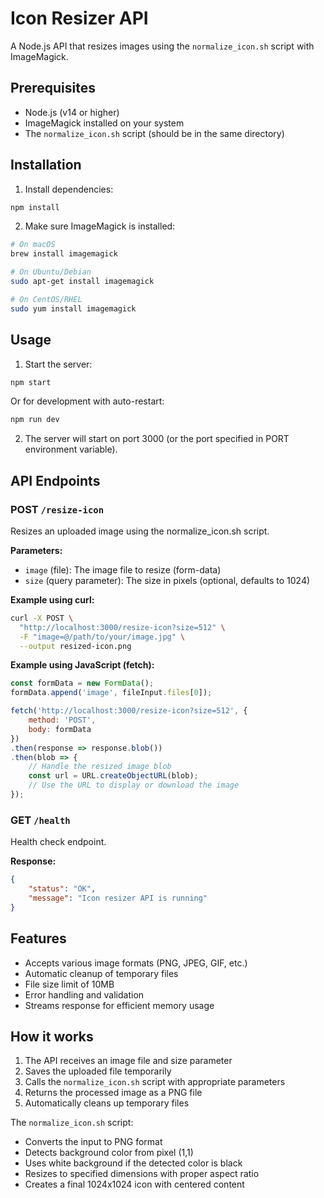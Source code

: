 # Icon Resizer API

A Node.js API that resizes images using the `normalize_icon.sh` script with ImageMagick.

## Prerequisites

- Node.js (v14 or higher)
- ImageMagick installed on your system
- The `normalize_icon.sh` script (should be in the same directory)

## Installation

1. Install dependencies:
```bash
npm install
```

2. Make sure ImageMagick is installed:
```bash
# On macOS
brew install imagemagick

# On Ubuntu/Debian
sudo apt-get install imagemagick

# On CentOS/RHEL
sudo yum install imagemagick
```

## Usage

1. Start the server:
```bash
npm start
```

Or for development with auto-restart:
```bash
npm run dev
```

2. The server will start on port 3000 (or the port specified in PORT environment variable).

## API Endpoints

### POST `/resize-icon`

Resizes an uploaded image using the normalize_icon.sh script.

**Parameters:**
- `image` (file): The image file to resize (form-data)
- `size` (query parameter): The size in pixels (optional, defaults to 1024)

**Example using curl:**
```bash
curl -X POST \
  "http://localhost:3000/resize-icon?size=512" \
  -F "image=@/path/to/your/image.jpg" \
  --output resized-icon.png
```

**Example using JavaScript (fetch):**
```javascript
const formData = new FormData();
formData.append('image', fileInput.files[0]);

fetch('http://localhost:3000/resize-icon?size=512', {
    method: 'POST',
    body: formData
})
.then(response => response.blob())
.then(blob => {
    // Handle the resized image blob
    const url = URL.createObjectURL(blob);
    // Use the URL to display or download the image
});
```

### GET `/health`

Health check endpoint.

**Response:**
```json
{
    "status": "OK",
    "message": "Icon resizer API is running"
}
```

## Features

- Accepts various image formats (PNG, JPEG, GIF, etc.)
- Automatic cleanup of temporary files
- File size limit of 10MB
- Error handling and validation
- Streams response for efficient memory usage

## How it works

1. The API receives an image file and size parameter
2. Saves the uploaded file temporarily
3. Calls the `normalize_icon.sh` script with appropriate parameters
4. Returns the processed image as a PNG file
5. Automatically cleans up temporary files

The `normalize_icon.sh` script:
- Converts the input to PNG format
- Detects background color from pixel (1,1)
- Uses white background if the detected color is black
- Resizes to specified dimensions with proper aspect ratio
- Creates a final 1024x1024 icon with centered content 